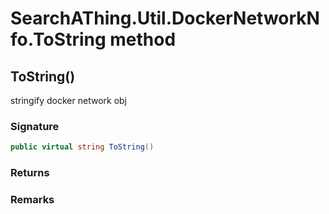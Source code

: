 # SearchAThing.Util.DockerNetworkNfo.ToString method
## ToString()
stringify docker network obj

### Signature
```csharp
public virtual string ToString()
```
### Returns

### Remarks


